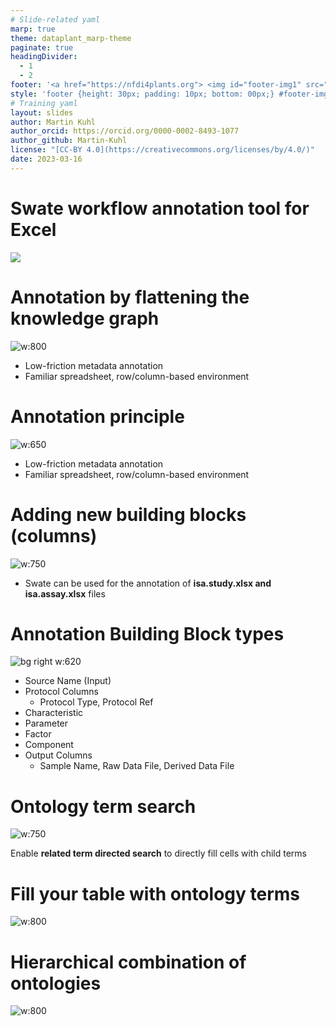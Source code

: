 ```yaml
---
# Slide-related yaml
marp: true
theme: dataplant_marp-theme
paginate: true
headingDivider: 
  - 1
  - 2
footer: '<a href="https://nfdi4plants.org"> <img id="footer-img1" src="../../images/_logos/DataPLANT/DataPLANT_logo_square_bg_transparent.svg"></a> <a href="https://creativecommons.org/licenses/by/4.0/"><img id="footer-img2" src="../../images/_logos/CreativeCommons/by.svg"> </a>'
style: 'footer {height: 30px; padding: 10px; bottom: 00px;} #footer-img1 {height: 30px; padding-left: 0px;} #footer-img2 {height: 20px; padding-left: 20px; opacity: 0.5;}'
# Training yaml
layout: slides
author: Martin Kuhl
author_orcid: https://orcid.org/0000-0002-8493-1077
author_github: Martin-Kuhl
license: "[CC-BY 4.0](https://creativecommons.org/licenses/by/4.0/)"
date: 2023-03-16
---
```


# Swate workflow annotation tool for Excel

![](../../images/_logos/Swate/Swate_logo_for_excel.svg) 



<!-- ################# -->
<!-- Source to slide(s) -->
<!-- ../../bricks/lesson_Swate_DataPLANT-Swate_workflow_annotation_tool_for_Excel.md -->
<!-- ################# -->


# Annotation by flattening the knowledge graph

![w:800](../../images/Swate_ParentChildTerm.svg)

- Low-friction metadata annotation
- Familiar spreadsheet, row/column-based environment


<!-- ################# -->
<!-- Source to slide(s) -->
<!-- ../../bricks/lesson_Swate_DataPLANT-Annotation_by_flattening_the_knowledge_graph.md -->
<!-- ################# -->


# Annotation principle

<!-- <style scoped>
section p img{
  /* padding-left: 230px */
}  
</style> -->
![w:650](../../images/Swate_ParentChildTerm2.svg)

- Low-friction metadata annotation
- Familiar spreadsheet, row/column-based environment


<!-- ################# -->
<!-- Source to slide(s) -->
<!-- ../../bricks/lesson_Swate_DataPLANT-Annotation_principle.md -->
<!-- ################# -->



# Adding new building blocks (columns)

![w:750](../../images/Swate_NewParameter.svg)

- Swate can be used for the annotation of **isa.study.xlsx and isa.assay.xlsx** files


<!-- ################# -->
<!-- Source to slide(s) -->
<!-- ../../bricks/lesson_Swate_DataPLANT-Adding_new_building_blocks.md -->
<!-- ################# -->


# Annotation Building Block types <!--fit-->

![bg right w:620](../../images/Swate_Overview.svg)

- Source Name (Input)
- Protocol Columns
  - Protocol Type, Protocol Ref
- Characteristic
- Parameter
- Factor
- Component
- Output Columns
  - Sample Name, Raw Data File, Derived Data File


<!-- ################# -->
<!-- Source to slide(s) -->
<!-- ../../bricks/lesson_Swate_DataPLANT-Annotation_Building_Block_types.md -->
<!-- ################# -->


# Ontology term search


<style scoped>
h1{
  text-align: left
}
section {
  text-align: center;
}
</style>

![w:750](../../images/Swate_OntologyTermSearch.svg)

Enable **related term directed search** to directly fill cells with child terms


<!-- ################# -->
<!-- Source to slide(s) -->
<!-- ../../bricks/lesson_Swate_DataPLANT-Ontology_term_search.md -->
<!-- ################# -->


# Fill your table with ontology terms

![w:800](../../images/Swate_OntologyTermSearch2.svg)


<!-- ################# -->
<!-- Source to slide(s) -->
<!-- ../../bricks/lesson_Swate_DataPLANT-Fill_your_table_with_ontology_terms.md -->
<!-- ################# -->


# Hierarchical combination of ontologies

![w:800](../../images/Swate_OntologyCombination.svg)

<!-- combination of ISA (Characteristics, Parameter, Factor) and a biological or technological ontology (e.g. temperature, strain, instrument model) gives the flexibility to display an ontology term, e.g. temperature, as a regular process parameter or as the factor your study is based on (Parameter \[temperature\] or Factor \[temperature\]). -->

<!-- ################# -->
<!-- Source to slide(s) -->
<!-- ../../bricks/lesson_Swate_DataPLANT-Hierarchical_combination_of_ontologies.md -->
<!-- ################# -->

